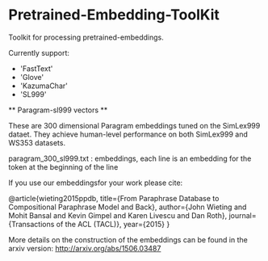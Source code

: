 # Pretrained-Embedding-ToolKit 

Toolkit for processing pretrained-embeddings.

Currently support:
 - 'FastText'
 - 'Glove'
 - 'KazumaChar'
 - 'SL999'

** Paragram-sl999 vectors **

These are 300 dimensional Paragram embeddings tuned on the SimLex999 dataet. They achieve
human-level performance on both SimLex999 and WS353 datasets.


paragram\_300\_sl999.txt : embeddings, each line is an embedding for the token at the
                            beginning of the line

If you use our embeddingsfor your work please cite:

@article{wieting2015ppdb,
title={From Paraphrase Database to Compositional Paraphrase Model and Back},
author={John Wieting and Mohit Bansal and Kevin Gimpel and Karen Livescu and Dan Roth},
journal={Transactions of the ACL (TACL)},
year={2015}
}

More details on the construction of the embeddings can be found in the arxiv version:
http://arxiv.org/abs/1506.03487
